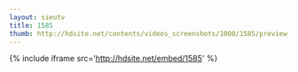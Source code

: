 ```yaml
---
layout: sieutv
title: 1585
thumb: http://hdsite.net/contents/videos_screenshots/1000/1585/preview_360p.mp4.jpg
---
```

{% include iframe src='http://hdsite.net/embed/1585' %}
 
